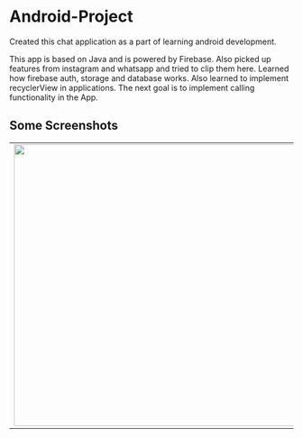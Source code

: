 # Android-Project

Created this chat application as a part of learning android development.

This app is based on Java and is powered by Firebase. Also picked up features from instagram and whatsapp and tried to clip them here.
Learned how firebase auth, storage and database works. Also learned to implement recyclerView in applications.
The next goal is to implement calling functionality in the App.

## Some Screenshots
<table>
  <tr>
    <td><img src="https://i.ibb.co/yVhrrKY/Screenshot-128.png"  height = 500></td>
    <td><img src="https://i.ibb.co/LJP3Trx/Screenshot-129-LI.jpg"  height = 500></td>
    <td><img src = "https://i.ibb.co/Yy3hVxh/Screenshot-127.png"  height=500></td>
    <td><img src = "https://i.ibb.co/MPnf31c/chat.jpg" height=500></td>
  </tr>
</table>

